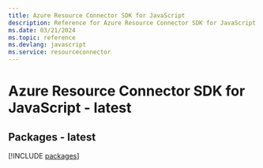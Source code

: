 ```yaml
---
title: Azure Resource Connector SDK for JavaScript
description: Reference for Azure Resource Connector SDK for JavaScript
ms.date: 03/21/2024
ms.topic: reference
ms.devlang: javascript
ms.service: resourceconnector
---
```

# Azure Resource Connector SDK for JavaScript - latest
## Packages - latest
[!INCLUDE [packages](resource-connector-index.md)]